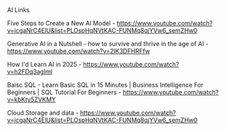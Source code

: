 AI Links 


Five Steps to Create a New AI Model - https://www.youtube.com/watch?v=jcgaNrC4ElU&list=PLOspHqNVtKAC-FUNMq8qjYVw6_semZHw0

Generative AI in a Nutshell - how to survive and thrive in the age of AI - https://www.youtube.com/watch?v=2IK3DFHRFfw

How I'd Learn AI in 2025 - https://www.youtube.com/watch?v=h2FDq3agImI 

Baisc SQL - Learn Basic SQL in 15 Minutes | Business Intelligence For Beginners | SQL Tutorial For Beginners - https://www.youtube.com/watch?v=kbKty5ZVKMY

Cloud Storage and data - https://www.youtube.com/watch?v=jcgaNrC4ElU&list=PLOspHqNVtKAC-FUNMq8qjYVw6_semZHw0
